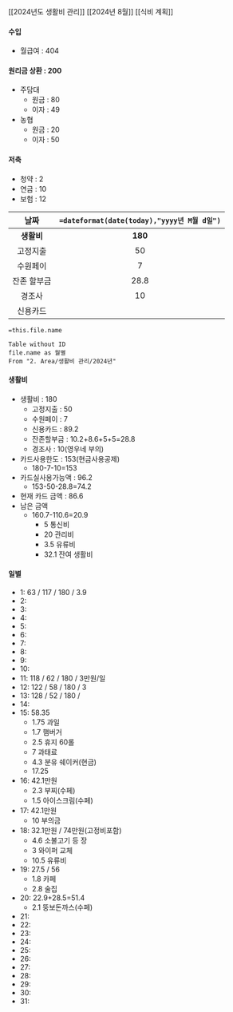 [[2024년도 생활비 관리]]
[[2024년 8월]]
[[식비 계획]]

#### 수입
- 월급여 : 404

#### 원리금 상환 : 200
- 주담대
	- 원금 : 80
	- 이자 : 49
- 농협
	- 원금 : 20
	- 이자 : 50

#### 저축
- 청약 : 2
- 연금 : 10
- 보험 : 12

|   날짜    | `=dateformat(date(today),"yyyy년 M월 d일")` |
| :-----: | :--------------------------------------: |
| **생활비** |                 **180**                  |
|  고정지출   |                    50                    |
|  수원페이   |                    7                     |
| 잔존 할부금  |                   28.8                   |
|   경조사   |                    10                    |
|  신용카드   |                                          |
`=this.file.name`

```dataview
Table without ID
file.name as 월별
From "2. Area/생활비 관리/2024년"
```

#### 생활비
- 생활비 : 180
	- 고정지출 : 50
	- 수원페이 : 7
	- 신용카드 : 89.2
	- 잔존할부금 : 10.2+8.6+5+5=28.8
	- 경조사 : 10(영우네 부의)
- 카드사용한도 : 153(현금사용공제)
	- 180-7-10=153
- 카드실사용가능액 : 96.2
	- 153-50-28.8=74.2
- 현재 카드 금액 : 86.6
- 남은 금액
	- 160.7-110.6=20.9
		- 5 통신비
		- 20 관리비
		- 3.5 유류비 
		- 32.1 잔여 생활비

#### 일별
- 1: 63 / 117 / 180 / 3.9
- 2: 
- 3: 
- 4: 
- 5: 
- 6:
- 7: 
- 8: 
- 9: 
- 10: 
- 11: 118 / 62 / 180 / 3만원/일
- 12: 122 / 58 / 180 / 3
- 13: 128 / 52 / 180 / 
- 14: 
- 15: 58.35
	- 1.75 과일
	- 1.7 햄버거
	- 2.5 휴지 60롤
	- 7 과태료
	- 4.3 분유 쉐이커(현금)
	- 17.25
- 16: 42.1만원
	- 2.3 부찌(수페)
	- 1.5 아이스크림(수페)
- 17: 42.1만원
	- 10 부의금
- 18: 32.1만원 / 74만원(고정비포함)
	- 4.6 소불고기 등 장
	- 3 와이퍼 교체
	- 10.5 유류비
- 19: 27.5 / 56
	- 1.8 카페
	- 2.8 술집
- 20: 22.9+28.5=51.4
	- 2.1 뚱보돈까스(수페)
- 21: 
- 22: 
- 23: 
- 24: 
- 25: 
- 26: 
- 27: 
- 28: 
- 29: 
- 30: 
- 31: 